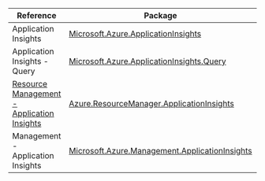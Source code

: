 | Reference | Package | Source |
|---|---|---|
|Application Insights|[Microsoft.Azure.ApplicationInsights](https://www.nuget.org/packages/Microsoft.Azure.ApplicationInsights)|[GitHub](https://github.com/Azure/azure-sdk-for-net)|
|Application Insights - Query|[Microsoft.Azure.ApplicationInsights.Query](https://www.nuget.org/packages/Microsoft.Azure.ApplicationInsights.Query)|[GitHub](https://github.com/Azure/azure-sdk-for-net/blob/main/sdk/applicationinsights/Microsoft.Azure.ApplicationInsights.Query)|
|[Resource Management - Application Insights](resourcemanager.applicationinsights-readme.md)|[Azure.ResourceManager.ApplicationInsights](https://www.nuget.org/packages/Azure.ResourceManager.ApplicationInsights)|[GitHub](https://github.com/Azure/azure-sdk-for-net/blob/main/sdk/applicationinsights/Azure.ResourceManager.ApplicationInsights)|
|Management - Application Insights|[Microsoft.Azure.Management.ApplicationInsights](https://www.nuget.org/packages/Microsoft.Azure.Management.ApplicationInsights)|[GitHub](https://github.com/Azure/azure-sdk-for-net)|
